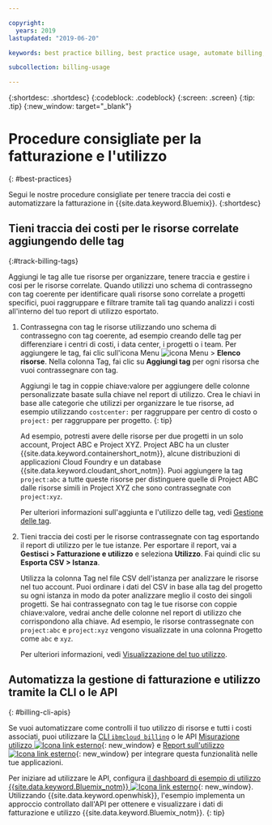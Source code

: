 ```yaml
---

copyright:
  years: 2019
lastupdated: "2019-06-20"

keywords: best practice billing, best practice usage, automate billing, track costs

subcollection: billing-usage

---
```


{:shortdesc: .shortdesc}
{:codeblock: .codeblock}
{:screen: .screen}
{:tip: .tip}
{:new_window: target="_blank"}


# Procedure consigliate per la fatturazione e l'utilizzo
{: #best-practices}

Segui le nostre procedure consigliate per tenere traccia dei costi e automatizzare la fatturazione in {{site.data.keyword.Bluemix}}.
{:shortdesc}


## Tieni traccia dei costi per le risorse correlate aggiungendo delle tag
{:#track-billing-tags}

Aggiungi le tag alle tue risorse per organizzare, tenere traccia e gestire i cosi per le risorse correlate. Quando utilizzi uno schema di contrassegno con tag coerente per identificare quali risorse sono correlate a progetti specifici, puoi raggruppare e filtrare tramite tali tag quando analizzi i costi all'interno del tuo report di utilizzo esportato.

1. Contrassegna con tag le risorse utilizzando uno schema di contrassegno con tag coerente, ad esempio creando delle tag per differenziare i centri di costi, i data center, i progetti o i team. Per aggiungere le tag, fai clic sull'icona Menu ![icona Menu](../icons/icon_hamburger.svg) > **Elenco risorse**. Nella colonna Tag, fai clic su **Aggiungi tag** per ogni risorsa che vuoi contrassegnare con tag.

   Aggiungi le tag in coppie chiave:valore per aggiungere delle colonne personalizzate basate sulla chiave nel report di utilizzo. Crea le chiavi in base alle categorie che utilizzi per organizzare le tue risorse, ad esempio utilizzando `costcenter:` per raggruppare per centro di costo o `project:` per raggruppare per progetto.
   {: tip}

   Ad esempio, potresti avere delle risorse per due progetti in un solo account, Project ABC e Project XYZ. Project ABC ha un cluster {{site.data.keyword.containershort_notm}}, alcune distribuzioni di applicazioni Cloud Foundry e un database {{site.data.keyword.cloudant_short_notm}}. Puoi aggiungere la tag `project:abc` a tutte queste risorse per distinguere quelle di Project ABC dalle risorse simili in Project XYZ che sono contrassegnate con `project:xyz`.

   Per ulteriori informazioni sull'aggiunta e l'utilizzo delle tag, vedi [Gestione delle tag](/docs/resources?topic=resources-tag).

1. Tieni traccia dei costi per le risorse contrassegnate con tag esportando il report di utilizzo per le tue istanze. Per esportare il report, vai a **Gestisci > Fatturazione e utilizzo** e seleziona **Utilizzo**. Fai quindi clic su **Esporta CSV > Istanza**.

   Utilizza la colonna Tag nel file CSV dell'istanza per analizzare le risorse nel tuo account. Puoi ordinare i dati del CSV in base alla tag del progetto su ogni istanza in modo da poter analizzare meglio il costo dei singoli progetti. Se hai contrassegnato con tag le tue risorse con coppie chiave:valore, vedrai anche delle colonne nel report di utilizzo che corrispondono alla chiave. Ad esempio, le risorse contrassegnate con `project:abc` e `project:xyz` vengono visualizzate in una colonna Progetto come `abc` e `xyz`.

   Per ulteriori informazioni, vedi [Visualizzazione del tuo utilizzo](/docs/billing-usage?topic=billing-usage-viewingusage).

## Automatizza la gestione di fatturazione e utilizzo tramite la CLI o le API
{: #billing-cli-apis}

Se vuoi automatizzare come controlli il tuo utilizzo di risorse e tutti i costi associati, puoi utilizzare la [CLI `ibmcloud billing`](/docs/cli?topic=cloud-cli-ibmcloud_billing) o le API [Misurazione utilizzo ![Icona link esterno](../icons/launch-glyph.svg)](https://{DomainName}/apidocs/usage-metering){: new_window} e [Report sull'utilizzo ![Icona link esterno](../icons/launch-glyph.svg)](https://{DomainName}/apidocs/metering-reporting){: new_window} per integrare questa funzionalità nelle tue applicazioni.

Per iniziare ad utilizzare le API, configura [il dashboard di esempio di utilizzo {{site.data.keyword.Bluemix_notm}} ![Icona link esterno](../icons/launch-glyph.svg)](https://github.com/IBM-Cloud/openwhisk-cloud-usage-sample){: new_window}. Utilizzando {{site.data.keyword.openwhisk}}, l'esempio implementa un approccio controllato dall'API per ottenere e visualizzare i dati di fatturazione e utilizzo {{site.data.keyword.Bluemix_notm}}.
{: tip}
